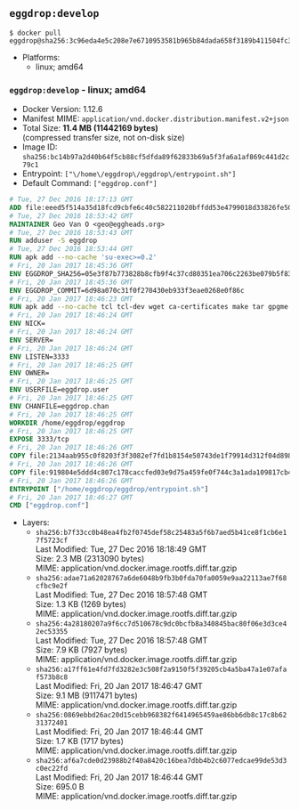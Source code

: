 ## `eggdrop:develop`

```console
$ docker pull eggdrop@sha256:3c96eda4e5c208e7e6710953581b965b84dada658f3189b411504fc3dc2a6a57
```

-	Platforms:
	-	linux; amd64

### `eggdrop:develop` - linux; amd64

-	Docker Version: 1.12.6
-	Manifest MIME: `application/vnd.docker.distribution.manifest.v2+json`
-	Total Size: **11.4 MB (11442169 bytes)**  
	(compressed transfer size, not on-disk size)
-	Image ID: `sha256:bc14b97a2d40b64f5cb88cf5dfda89f62833b69a5f3fa6a1af869c441d2c79c1`
-	Entrypoint: `["\/home\/eggdrop\/eggdrop\/entrypoint.sh"]`
-	Default Command: `["eggdrop.conf"]`

```dockerfile
# Tue, 27 Dec 2016 18:17:13 GMT
ADD file:eeed5f514a35d18fcd9cbfe6c40c582211020bffdd53e4799018d33826fe5067 in / 
# Tue, 27 Dec 2016 18:53:42 GMT
MAINTAINER Geo Van O <geo@eggheads.org>
# Tue, 27 Dec 2016 18:53:43 GMT
RUN adduser -S eggdrop
# Tue, 27 Dec 2016 18:53:44 GMT
RUN apk add --no-cache 'su-exec>=0.2'
# Fri, 20 Jan 2017 18:45:36 GMT
ENV EGGDROP_SHA256=05e3f87b773828b8cfb9f4c37cd80351ea706c2263be079b5f83d908a1f8cc8d
# Fri, 20 Jan 2017 18:45:36 GMT
ENV EGGDROP_COMMIT=6d98a070c31f0f270430eb933f3eae0268e0f86c
# Fri, 20 Jan 2017 18:46:23 GMT
RUN apk add --no-cache tcl tcl-dev wget ca-certificates make tar gpgme bash build-base openssl openssl-dev  && wget https://github.com/eggheads/eggdrop/archive/$EGGDROP_COMMIT.tar.gz -O develop.tar.gz  && echo "$EGGDROP_SHA256  develop.tar.gz" | sha256sum -c -   && tar -zxvf develop.tar.gz   && rm develop.tar.gz     && ( cd eggdrop-$EGGDROP_COMMIT     && ./configure     && make config     && make     && make install DEST=/home/eggdrop/eggdrop )   && rm -rf eggdrop-$EGGDROP_COMMIT   && mkdir /home/eggdrop/eggdrop/data   && chown -R eggdrop /home/eggdrop/eggdrop   && apk del tcl-dev wget ca-certificates make tar gpgme build-base openssl-dev
# Fri, 20 Jan 2017 18:46:24 GMT
ENV NICK=
# Fri, 20 Jan 2017 18:46:24 GMT
ENV SERVER=
# Fri, 20 Jan 2017 18:46:24 GMT
ENV LISTEN=3333
# Fri, 20 Jan 2017 18:46:25 GMT
ENV OWNER=
# Fri, 20 Jan 2017 18:46:25 GMT
ENV USERFILE=eggdrop.user
# Fri, 20 Jan 2017 18:46:25 GMT
ENV CHANFILE=eggdrop.chan
# Fri, 20 Jan 2017 18:46:25 GMT
WORKDIR /home/eggdrop/eggdrop
# Fri, 20 Jan 2017 18:46:25 GMT
EXPOSE 3333/tcp
# Fri, 20 Jan 2017 18:46:26 GMT
COPY file:2134aab955c0f8203f3f3082ef7fd1b8154e50743de1f79914d312f04d898087 in /home/eggdrop/eggdrop 
# Fri, 20 Jan 2017 18:46:26 GMT
COPY file:919804e5ddd4c807c178caccfed03e9d75a459fe0f744c3a1ada109817cb44ec in /home/eggdrop/eggdrop/scripts/ 
# Fri, 20 Jan 2017 18:46:26 GMT
ENTRYPOINT ["/home/eggdrop/eggdrop/entrypoint.sh"]
# Fri, 20 Jan 2017 18:46:27 GMT
CMD ["eggdrop.conf"]
```

-	Layers:
	-	`sha256:b7f33cc0b48ea4fb2f0745def58c25483a5f6b7aed5b41ce8f1cb6e17f5723cf`  
		Last Modified: Tue, 27 Dec 2016 18:18:49 GMT  
		Size: 2.3 MB (2313090 bytes)  
		MIME: application/vnd.docker.image.rootfs.diff.tar.gzip
	-	`sha256:adae71a62028767a6de6048b9fb3b0fda70fa0059e9aa22113ae7f68cfbc9e2f`  
		Last Modified: Tue, 27 Dec 2016 18:57:48 GMT  
		Size: 1.3 KB (1269 bytes)  
		MIME: application/vnd.docker.image.rootfs.diff.tar.gzip
	-	`sha256:4a28180207a9f6cc7d510678c9dc0bcfb8a340845bac80f06e3d3ce42ec53355`  
		Last Modified: Tue, 27 Dec 2016 18:57:48 GMT  
		Size: 7.9 KB (7927 bytes)  
		MIME: application/vnd.docker.image.rootfs.diff.tar.gzip
	-	`sha256:a17ff61e4fd7fd3282e3c508f2a9150f5f39205cb4a5ba47a1e07afaf573b8c8`  
		Last Modified: Fri, 20 Jan 2017 18:46:47 GMT  
		Size: 9.1 MB (9117471 bytes)  
		MIME: application/vnd.docker.image.rootfs.diff.tar.gzip
	-	`sha256:0869ebbd26ac20d15cebb968382f6414965459ae86bb6db8c17c8b6231372401`  
		Last Modified: Fri, 20 Jan 2017 18:46:44 GMT  
		Size: 1.7 KB (1717 bytes)  
		MIME: application/vnd.docker.image.rootfs.diff.tar.gzip
	-	`sha256:af6a7cde0d23988b2f40a8420c16bea7dbb4b2c6077edcae99de53d3c0ec22fd`  
		Last Modified: Fri, 20 Jan 2017 18:46:44 GMT  
		Size: 695.0 B  
		MIME: application/vnd.docker.image.rootfs.diff.tar.gzip
